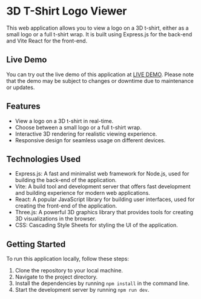 # 3D T-Shirt Logo Viewer

This web application allows you to view a logo on a 3D t-shirt, either as a small logo or a full t-shirt wrap. It is built using Express.js for the back-end and Vite React for the front-end.

## Live Demo
You can try out the live demo of this application at [LIVE DEMO](https://3dtshirt.alexandrosgkougkoulis.tech/). Please note that the demo may be subject to changes or downtime due to maintenance or updates.

## Features
- View a logo on a 3D t-shirt in real-time.
- Choose between a small logo or a full t-shirt wrap.
- Interactive 3D rendering for realistic viewing experience.
- Responsive design for seamless usage on different devices.

## Technologies Used
- Express.js: A fast and minimalist web framework for Node.js, used for building the back-end of the application.
- Vite: A build tool and development server that offers fast development and building experience for modern web applications.
- React: A popular JavaScript library for building user interfaces, used for creating the front-end of the application.
- Three.js: A powerful 3D graphics library that provides tools for creating 3D visualizations in the browser.
- CSS: Cascading Style Sheets for styling the UI of the application.

## Getting Started
To run this application locally, follow these steps:

1. Clone the repository to your local machine.
2. Navigate to the project directory.
3. Install the dependencies by running `npm install` in the command line.
4. Start the development server by running `npm run dev`.
